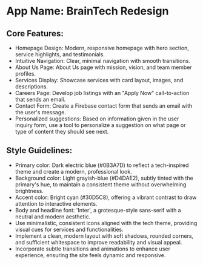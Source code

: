 # **App Name**: BrainTech Redesign

## Core Features:

- Homepage Design: Modern, responsive homepage with hero section, service highlights, and testimonials.
- Intuitive Navigation: Clear, minimal navigation with smooth transitions.
- About Us Page: About Us page with mission, vision, and team member profiles.
- Services Display: Showcase services with card layout, images, and descriptions.
- Careers Page: Develop job listings with an "Apply Now" call-to-action that sends an email.
- Contact Form: Create a Firebase contact form that sends an email with the user's message.
- Personalized suggestions: Based on information given in the user inquiry form, use a tool to personalize a suggestion on what page or type of content they should see next.

## Style Guidelines:

- Primary color: Dark electric blue (#0B3A7D) to reflect a tech-inspired theme and create a modern, professional look.
- Background color: Light grayish-blue (#D4DAE2), subtly tinted with the primary's hue, to maintain a consistent theme without overwhelming brightness.
- Accent color: Bright cyan (#30D5C8), offering a vibrant contrast to draw attention to interactive elements.
- Body and headline font: 'Inter', a grotesque-style sans-serif with a neutral and modern aesthetic.
- Use minimalistic, consistent icons aligned with the tech theme, providing visual cues for services and functionalities.
- Implement a clean, modern layout with soft shadows, rounded corners, and sufficient whitespace to improve readability and visual appeal.
- Incorporate subtle transitions and animations to enhance user experience, ensuring the site feels dynamic and responsive.